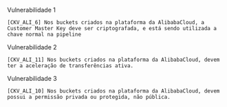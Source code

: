 Vulnerabilidade 1

    [CKV_ALI_6] Nos buckets criados na plataforma da AlibabaCloud, a Customer Master Key deve ser criptografada, e está sendo utilizada a chave normal na pipeline

Vulnerabilidade 2

    [CKV_ALI_11] Nos buckets criados na plataforma da AlibabaCloud, devem ter a aceleração de transferências ativa.

Vulnerabilidade 3

    [CKV_ALI_10] Nos buckets criados na plataforma da AlibabaCloud, devem possui a permissão privada ou protegida, não pública.
